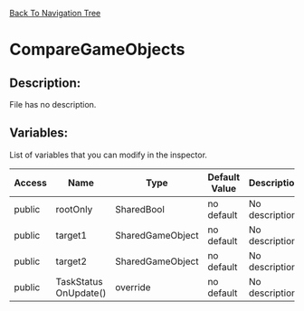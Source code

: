 [Back To Navigation Tree](https://wesleywh.github.io/githubpages/docs/navigation.html)
# CompareGameObjects

## Description:
File has no description.

## Variables:
List of variables that you can modify in the inspector.

|Access|Name|Type|Default Value|Description|
|---|---|---|---|---|
|public|rootOnly|SharedBool|no default|No description.|
|public|target1|SharedGameObject|no default|No description.|
|public|target2|SharedGameObject|no default|No description.|
|public|TaskStatus OnUpdate()|override|no default|No description.|
